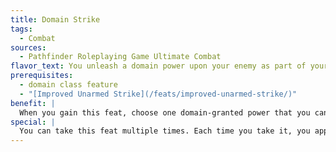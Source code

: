 ```yaml
---
title: Domain Strike
tags:
  - Combat
sources:
  - Pathfinder Roleplaying Game Ultimate Combat
flavor_text: You unleash a domain power upon your enemy as part of your unarmed strike.
prerequisites:
  - domain class feature
  - "[Improved Unarmed Strike](/feats/improved-unarmed-strike/)"
benefit: |
  When you gain this feat, choose one domain-granted power that you can use to affect no more than one opponent. If you make a successful unarmed strike against an opponent, in addition to dealing your unarmed strike damage, you can use a swift action to deliver the effects of the chosen granted power to that opponent. Doing so provokes no attacks of opportunity.
special: |
  You can take this feat multiple times. Each time you take it, you apply it to a different qualifying domain power.
---
```


